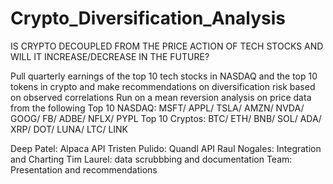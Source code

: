 # Crypto_Diversification_Analysis
IS CRYPTO DECOUPLED FROM THE PRICE ACTION OF TECH STOCKS AND WILL IT INCREASE/DECREASE IN THE FUTURE?

Pull quarterly earnings of the top 10 tech stocks in NASDAQ and the top 10 tokens in crypto 
and make recommendations on diversification risk based on observed correlations
Run on a mean reversion analysis on price data from the following
Top 10 NASDAQ: MSFT/ APPL/ TSLA/ AMZN/ NVDA/ GOOG/ FB/ ADBE/ NFLX/ PYPL
Top 10 Cryptos: BTC/ ETH/ BNB/ SOL/ ADA/ XRP/ DOT/ LUNA/ LTC/ LINK

Deep Patel: Alpaca API
Tristen Pulido: Quandl API
Raul Nogales: Integration and Charting
Tim Laurel: data scrubbbing and documentation
Team: Presentation and recommendations
